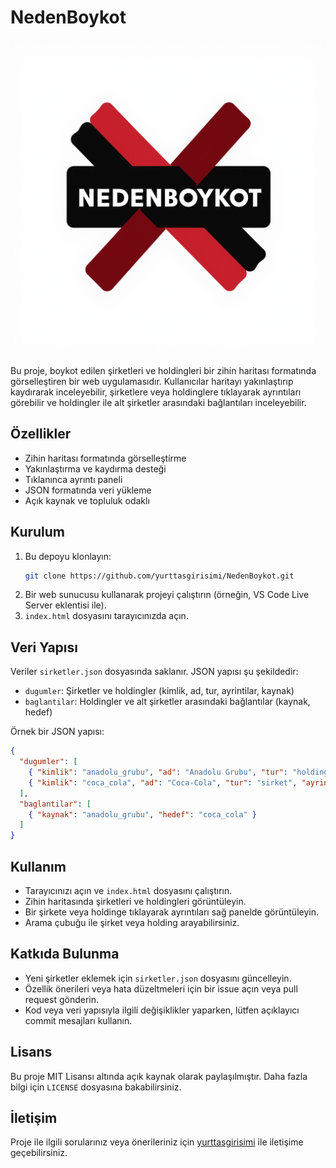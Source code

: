 # NedenBoykot

![NedenBoykot](nedenboykot.png)

Bu proje, boykot edilen şirketleri ve holdingleri bir zihin haritası formatında görselleştiren bir web uygulamasıdır. Kullanıcılar haritayı yakınlaştırıp kaydırarak inceleyebilir, şirketlere veya holdinglere tıklayarak ayrıntıları görebilir ve holdingler ile alt şirketler arasındaki bağlantıları inceleyebilir.

## Özellikler
- Zihin haritası formatında görselleştirme
- Yakınlaştırma ve kaydırma desteği
- Tıklanınca ayrıntı paneli
- JSON formatında veri yükleme
- Açık kaynak ve topluluk odaklı

## Kurulum
1. Bu depoyu klonlayın:
   ```bash
   git clone https://github.com/yurttasgirisimi/NedenBoykot.git
   ```
2. Bir web sunucusu kullanarak projeyi çalıştırın (örneğin, VS Code Live Server eklentisi ile).
3. `index.html` dosyasını tarayıcınızda açın.

## Veri Yapısı
Veriler `sirketler.json` dosyasında saklanır. JSON yapısı şu şekildedir:
- `dugumler`: Şirketler ve holdingler (kimlik, ad, tur, ayrintilar, kaynak)
- `baglantilar`: Holdingler ve alt şirketler arasındaki bağlantılar (kaynak, hedef)

Örnek bir JSON yapısı:
```json
{
  "dugumler": [
    { "kimlik": "anadolu_grubu", "ad": "Anadolu Grubu", "tur": "holding", "ayrintilar": "Turk hukumetine yakinligi nedeniyle boykot ediliyor.", "kaynak": "Keghart.org (2020)" },
    { "kimlik": "coca_cola", "ad": "Coca-Cola", "tur": "sirket", "ayrintilar": "Anadolu Grubu’na bagli, isci haklari ve cevresel sorunlar nedeniyle elestiriliyor.", "kaynak": "Ethical Consumer" }
  ],
  "baglantilar": [
    { "kaynak": "anadolu_grubu", "hedef": "coca_cola" }
  ]
}
```

## Kullanım
- Tarayıcınızı açın ve `index.html` dosyasını çalıştırın.
- Zihin haritasında şirketleri ve holdingleri görüntüleyin.
- Bir şirkete veya holdinge tıklayarak ayrıntıları sağ panelde görüntüleyin.
- Arama çubuğu ile şirket veya holding arayabilirsiniz.

## Katkıda Bulunma
- Yeni şirketler eklemek için `sirketler.json` dosyasını güncelleyin.
- Özellik önerileri veya hata düzeltmeleri için bir issue açın veya pull request gönderin.
- Kod veya veri yapısıyla ilgili değişiklikler yaparken, lütfen açıklayıcı commit mesajları kullanın.

## Lisans
Bu proje MIT Lisansı altında açık kaynak olarak paylaşılmıştır. Daha fazla bilgi için `LICENSE` dosyasına bakabilirsiniz.

## İletişim
Proje ile ilgili sorularınız veya önerileriniz için [yurttasgirisimi](https://github.com/yurttasgirisimi) ile iletişime geçebilirsiniz.
